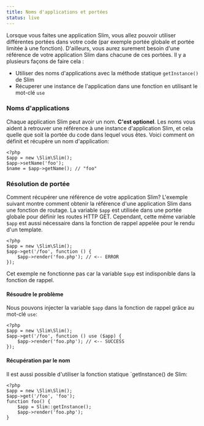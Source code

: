 ```yaml
---
title: Noms d'applications et portées
status: live
---
```


Lorsque vous faites une application Slim, vous allez pouvoir utiliser différentes portées dans votre code (par exemple portée globale et portée limitée à une fonction).
D'ailleurs, vous aurez surement besoin d'une référence de votre application Slim dans chacune de ces portées. 
Il y a plusieurs façons de faire cela :

* Utiliser des noms d'applications avec la méthode statique `getInstance()` de Slim
* Récuperer une instance de l'application dans une fonction en utilisant le mot-clé `use`

### Noms d'applications

Chaque application Slim peut avoir un nom. **C'est optionel**. Les noms vous aident à retrouver une référence à une instance d'application Slim, et cela quelle que soit la portée du code dans lequel vous êtes. 
Voici comment on définit et récupère un nom d'application:

    <?php
    $app = new \Slim\Slim();
    $app->setName('foo');
    $name = $app->getName(); // "foo"

### Résolution de portée

Comment récupérer une référence de votre application Slim? L'exemple suivant montre comment obtenir la référence d'une application Slim dans une fonction de routage. 
La variable `$app` est utilisée dans une portée globale pour définir les routes HTTP GET. 
Cependant, cette même variable `$app` est aussi nécessaire dans la fonction de rappel appelée pour le rendu d'un template.

    <?php
    $app = new \Slim\Slim();
    $app->get('/foo', function () {
        $app->render('foo.php'); // <-- ERROR
    });

Cet exemple ne fonctionne pas car la variable `$app` est indisponible dans la fonction de rappel.

#### Résoudre le problème

Nous pouvons injecter la variable `$app` dans la fonction de rappel grâce au mot-clé `use`:

    <?php
    $app = new \Slim\Slim();
    $app->get('/foo', function () use ($app) {
        $app->render('foo.php'); // <-- SUCCESS
    });

#### Récupération par le nom

Il est aussi possible d'utiliser la fonction statique `getInstance() de Slim:

    <?php
    $app = new \Slim\Slim();
    $app->get('/foo', 'foo');
    function foo() {
        $app = Slim::getInstance();
        $app->render('foo.php');
    }
